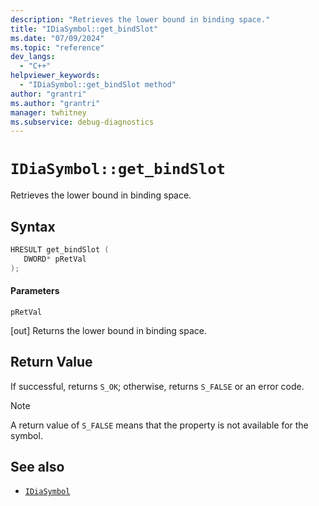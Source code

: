 ```yaml
---
description: "Retrieves the lower bound in binding space."
title: "IDiaSymbol::get_bindSlot"
ms.date: "07/09/2024"
ms.topic: "reference"
dev_langs:
  - "C++"
helpviewer_keywords:
  - "IDiaSymbol::get_bindSlot method"
author: "grantri"
ms.author: "grantri"
manager: twhitney
ms.subservice: debug-diagnostics
---
```

# `IDiaSymbol::get_bindSlot`

Retrieves the lower bound in binding space.

## Syntax

```C++
HRESULT get_bindSlot (
   DWORD* pRetVal
);
```

#### Parameters

 `pRetVal`

[out] Returns the lower bound in binding space.

## Return Value

 If successful, returns `S_OK`; otherwise, returns `S_FALSE` or an error code.

> [!NOTE]
> A return value of `S_FALSE` means that the property is not available for the symbol.

## See also

- [`IDiaSymbol`](../../debugger/debug-interface-access/idiasymbol.md)
